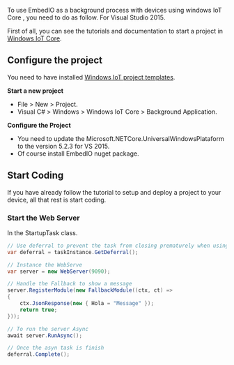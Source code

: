 To use EmbedIO as a background process with devices using windows IoT Core , you need to do as follow.
For Visual Studio 2015.

First of all, you can see the tutorials and documentation to start a project in <a href="https://developer.microsoft.com/en-us/windows/iot">Windows IoT Core</a>.

## Configure the project

You need to have installed <a href="https://marketplace.visualstudio.com/items?itemName=MicrosoftIoT.WindowsIoTCoreProjectTemplates" target="_blank">Windows IoT project templates</a>.

**Start a new project**

* File > New > Project.
* Visual C# > Windows > Windows IoT Core > Background Application.

**Configure the Project**

* You need to update the Microsoft.NETCore.UniversalWindowsPlataform to the version 5.2.3 for VS 2015.
* Of course install EmbedIO nuget package.

## Start Coding

If you have already follow the tutorial to setup and deploy a project to your device, all that rest is start coding.

### Start the Web Server

In the StartupTask class.

```csharp
// Use deferral to prevent the task from closing prematurely when using async methods
var deferral = taskInstance.GetDeferral();

// Instance the WebServe
var server = new WebServer(9090);

// Handle the Fallback to show a message
server.RegisterModule(new FallbackModule((ctx, ct) =>
{
    ctx.JsonResponse(new { Hola = "Message" });
    return true;
}));

// To run the server Async
await server.RunAsync();

// Once the asyn task is finish
deferral.Complete();
```


